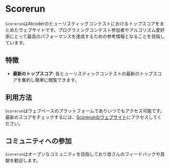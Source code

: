 # Scorerun

`Scorerun`はAtcoderのヒューリスティックコンテストにおけるトップスコアをまとめたウェブサイトです。プログラミングコンテスト参加者やアルゴリズム愛好家にとって最高のパフォーマンスを達成するための参考情報となることを目指しています。

## 特徴

- **最新のトップスコア**: 各ヒューリスティックコンテストの最新のトップスコアを集約し簡単に閲覧できます。

## 利用方法

`Scorerun`はウェブベースのプラットフォームでありいつでもアクセス可能です。最新のスコアをチェックするには、[Scorerunのウェブサイト](https://siman-man.github.io/scorerun)にアクセスしてください。

## コミュニティへの参加

`Scorerun`はオープンなコミュニティを目指しており皆さんのフィードバックや貢献を歓迎します。
